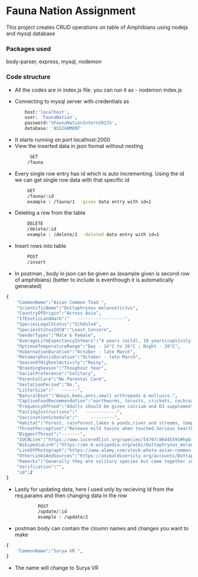 # Fauna Nation Assignment

This project creates CRUD operations on table of Amphibians using nodejs and mysql database

### Packages used

body-parser, express, mysql, nodemon


### Code structure

- All the codes are in index.js file. you can run it as - nodemon index.js

- Connecting to mysql server with credentials as
 ```sh
        host:'localhost',
        user: 'FaunaNation',
        password:'%FaunaNationIntern2021%',
        database: 'ASSIGNMENT'
```
- It starts running on port localhost:2000
- View the inserted data in json format without nesting
```sh
         GET
        /fauna 
```
- Every single row entry has id which is auto incrementing. Using the id we can get single row data with that specific id

```sh
        GET
        /fauna/:id
        example : /fauna/1  -gives data entry with id=1
```
- Deleting a row from the table
```sh
        DELETE
        /delete/:id
        example : /delete/1  -deleted data entry with id=1

```
- Insert rows into table
```sh
        POST
        /insert
```

- In postman , body in json can be given as (example given is second row of amphibians)
(better to include is eventhough it is automatically generated)
```sh
{
    "CommonName":"Asian Common Toad ",
    "ScientificName":"Duttaphrynus melanostictus",
    "CountryOfOrigin":"Across Asia",
    "IfExoticLandmark":"   ------------------",
    "SpeciesLegalStatus":"Schdule4",
    "SpeciesStatusIUCN":"Least Concern",
    "GenderTypes":"Male & Female",
    "AverageLifeExpectancyInYears":"4 years (wild), 10 years(captivity)",
    "OptimumTemperatureRange":"Day - 24°C to 26°C ; Night - 20°C",
    "HibernationDuration":"October - late March",
    "MetamorphosisDuration":"October - late March",
    "SeasonOfHighestActivity":"Rainy",
    "BreedingSeason":"Thoughout Year",
    "SocialPreference":"Solitary",
    "ParentalCare":"No Parental Care",
    "GestationPeriod":"No.",
    "LitterSize":"   ------",
    "NaturalDiet":"Wasps,bees,ants,small arthropods & molluscs.",
    "CaptiveFoodRecommendation":"earthworms, locusts, crickets, cockroaches, mealworms, feeder fish, moths, beetles, woodlice, butterflies, snails and waxworms. ",
    "FrequencyOfFood":"Adults should be given calcium and D3 supplements at least twice a week, whilst juveniles will require their food to be dusted more regularly. 2-4 times a week ",
    "FastingInstructions":"   ------------",
    "VaccinationSchedule":"     ---------",
    "Habitat":"Forest, rainforest,lakes & ponds,river and streams, temporary pools,marsh,swamps,bogs.",
    "ThreatPerception":"Release mild toxins when touched.Serious health hazards when consumed.",
    "BiggestThreat":"-------",
    "IUCNLink":"https://www.iucnredlist.org/species/54707/86445591#habitat-ecology",
    "WikipediaLink":"https://en.m.wikipedia.org/wiki/Duttaphrynus_melanostictus",
    "LinkOfPhotograph":"https://www.alamy.com/stock-photo-asian-common-toad-duttaphrynus-melanostictus-bufonidae-asia-86075638.html",
    "OtherLinksAndSources":"https://animaldiversity.org/accounts/Duttaphrynus_melanostictus/ ; http://www.theamphibian.co.uk/Black_spined_toad_care_sheet_bufo_melanostictus.htm#:~:text=Pet%20Black-Spined%20toads%20should,%2C%20butterflies%2C%20snails%20and%20waxworms. ; https://wiki.nus.edu.sg/display/TAX/Duttaphrynus+melanostictus+-+Asian+Common+Toad#Duttaphrynusmelanostictus-AsianCommonToad-10.GLOSSARY;",
    "Remarks":"Generally they are solitary species but come together in groups during breeding season.",
    "Verification":"",
    "id":2
}
```
- Lastly for updating data, here I used only by recieving Id from the req.params and then changing data in the row

```sh
            POST
            /update/:id
            example : /update/2

```
- postman body can contain the cloumn names and changes you want to make
```sh
{
    "CommonName":"Surya VR ",
}
```
- The name will change to Surya VR



